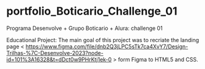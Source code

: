 # portfolio_Boticario_Challenge_01
Programa Desenvolve + Grupo Boticario + Alura: challenge 01

Educational Project:
The main goal of this project was to recriate the landing page 
< https://www.figma.com/file/dnb2Q3jLPC5sTk7ca4XvY7/Design-Trilhas-%7C-Desenvolve-2023?node-id=101%3A16328&t=dDct0w9PHrKtj1ek-0 >
form Figma to HTML5 and CSS.
